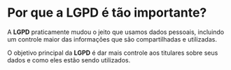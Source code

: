 # Por que a LGPD é tão importante?

A **LGPD** praticamente mudou o jeito que usamos dados pessoais, incluindo um controle maior das informações que são compartilhadas e utilizadas.

O objetivo principal da **LGPD** é dar mais controle aos titulares sobre seus dados e como eles estão sendo utilizados.